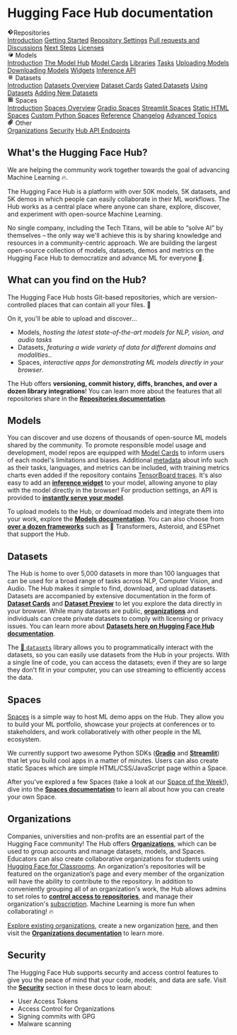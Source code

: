 # Hugging Face Hub documentation

<div class="grid grid-cols-1 gap-4 sm:grid-cols-2 lg:grid-cols-3 md:mt-10">

<div class="group flex flex-col space-y-1 rounded-xl border border-orange-100 bg-gradient-to-br from-orange-50 dark:bg-none px-6 py-4 transition-all hover:shadow-xl dark:border-orange-700">
<div class="flex items-center py-0.5 text-lg font-semibold text-orange-600 dark:text-gray-400">
 <svg class="shrink-0 mr-1.5 text-orange-500" xmlns="http://www.w3.org/2000/svg" xmlns:xlink="http://www.w3.org/1999/xlink" aria-hidden="true" focusable="false" role="img" width="1em" height="1em" preserveAspectRatio="xMidYMid meet" viewBox="0 0 24 24"><path fill="currentColor" d="M2.6 10.59L8.38 4.8l1.69 1.7c-.24.85.15 1.78.93 2.23v5.54c-.6.34-1 .99-1 1.73a2 2 0 0 0 2 2a2 2 0 0 0 2-2c0-.74-.4-1.39-1-1.73V9.41l2.07 2.09c-.07.15-.07.32-.07.5a2 2 0 0 0 2 2a2 2 0 0 0 2-2a2 2 0 0 0-2-2c-.18 0-.35 0-.5.07L13.93 7.5a1.98 1.98 0 0 0-1.15-2.34c-.43-.16-.88-.2-1.28-.09L9.8 3.38l.79-.78c.78-.79 2.04-.79 2.82 0l7.99 7.99c.79.78.79 2.04 0 2.82l-7.99 7.99c-.78.79-2.04.79-2.82 0L2.6 13.41c-.79-.78-.79-2.04 0-2.82Z"></path></svg>Repositories</div>
<a class="transform !no-underline transition-all hover:translate-x-px hover:text-gray-700" href="./repositories">Introduction</a>
<a class="transform !no-underline transition-all hover:translate-x-px hover:text-gray-700" href="./repositories-getting-started">Getting Started</a>
<a class="transform !no-underline transition-all hover:translate-x-px hover:text-gray-700" href="./repositories-settings">Repository Settings</a>
<a class="transform !no-underline transition-all hover:translate-x-px hover:text-gray-700" href="./repositories-pull-requests-discussions">Pull requests and Discussions</a>
<a class="transform !no-underline transition-all hover:translate-x-px hover:text-gray-700" href="./repositories-next-steps">Next Steps</a>
<a class="transform !no-underline transition-all hover:translate-x-px hover:text-gray-700" href="./repositories-licenses">Licenses</a>
</div>


<div class="group flex flex-col space-y-1 rounded-xl border border-indigo-100 bg-gradient-to-br from-indigo-50 dark:bg-none px-6 py-4 transition-all hover:shadow-xl dark:border-indigo-700">
<div class="flex items-center py-0.5 text-lg font-semibold text-indigo-600 dark:text-gray-400">
    <svg class="shrink-0 mr-1.5 text-indigo-500" xmlns="http://www.w3.org/2000/svg" xmlns:xlink="http://www.w3.org/1999/xlink" aria-hidden="true" focusable="false" role="img" width="1em" height="1em" preserveAspectRatio="xMidYMid meet" viewBox="0 0 24 24"><path class="uim-quaternary" d="M20.23 7.24L12 12L3.77 7.24a1.98 1.98 0 0 1 .7-.71L11 2.76c.62-.35 1.38-.35 2 0l6.53 3.77c.29.173.531.418.7.71z" opacity=".25" fill="currentColor"></path><path class="uim-tertiary" d="M12 12v9.5a2.09 2.09 0 0 1-.91-.21L4.5 17.48a2.003 2.003 0 0 1-1-1.73v-7.5a2.06 2.06 0 0 1 .27-1.01L12 12z" opacity=".5" fill="currentColor"></path><path class="uim-primary" d="M20.5 8.25v7.5a2.003 2.003 0 0 1-1 1.73l-6.62 3.82c-.275.13-.576.198-.88.2V12l8.23-4.76c.175.308.268.656.27 1.01z" fill="currentColor"></path></svg> Models</div>
<a class="!no-underline hover:opacity-60 transform transition-all hover:translate-x-px" href="./models">Introduction</a>
<a class="!no-underline hover:opacity-60 transform transition-all hover:translate-x-px" href="./models-the-hub">The Model Hub</a>
<a class="!no-underline hover:opacity-60 transform transition-all hover:translate-x-px" href="./models-cards">Model Cards</a>
<a class="!no-underline hover:opacity-60 transform transition-all hover:translate-x-px" href="./models-libraries">Libraries</a>
<a class="!no-underline hover:opacity-60 transform transition-all hover:translate-x-px" href="./models-tasks">Tasks</a>
<a class="!no-underline hover:opacity-60 transform transition-all hover:translate-x-px" href="./models-uploading">Uploading Models</a>
<a class="!no-underline hover:opacity-60 transform transition-all hover:translate-x-px" href="./models-downloading">Downloading Models</a>
<a class="!no-underline hover:opacity-60 transform transition-all hover:translate-x-px" href="./models-widgets">Widgets</a>
<a class="!no-underline hover:opacity-60 transform transition-all hover:translate-x-px" href="./models-inference">Inference API</a>
</div>

<div class="group flex flex-col space-y-1 rounded-xl border border-red-100 bg-gradient-to-br from-red-50 dark:bg-none px-6 py-4 transition-all hover:shadow-xl dark:border-red-700">
<div class="flex items-center py-0.5 text-lg font-semibold text-red-600 dark:text-gray-400">
<svg class="shrink-0 mr-1.5 text-red-400" xmlns="http://www.w3.org/2000/svg" xmlns:xlink="http://www.w3.org/1999/xlink" aria-hidden="true" focusable="false" role="img" width="1em" height="1em" preserveAspectRatio="xMidYMid meet" viewBox="0 0 25 25"><ellipse cx="12.5" cy="5" fill="currentColor" fill-opacity="0.25" rx="7.5" ry="2"></ellipse><path d="M12.5 15C16.6421 15 20 14.1046 20 13V20C20 21.1046 16.6421 22 12.5 22C8.35786 22 5 21.1046 5 20V13C5 14.1046 8.35786 15 12.5 15Z" fill="currentColor" opacity="0.5"></path><path d="M12.5 7C16.6421 7 20 6.10457 20 5V11.5C20 12.6046 16.6421 13.5 12.5 13.5C8.35786 13.5 5 12.6046 5 11.5V5C5 6.10457 8.35786 7 12.5 7Z" fill="currentColor" opacity="0.5"></path><path d="M5.23628 12C5.08204 12.1598 5 12.8273 5 13C5 14.1046 8.35786 15 12.5 15C16.6421 15 20 14.1046 20 13C20 12.8273 19.918 12.1598 19.7637 12C18.9311 12.8626 15.9947 13.5 12.5 13.5C9.0053 13.5 6.06886 12.8626 5.23628 12Z" fill="currentColor"></path></svg> Datasets</div>
<a class="!no-underline hover:opacity-60 transform transition-all hover:translate-x-px" href="./datasets">Introduction</a>
<a class="!no-underline hover:opacity-60 transform transition-all hover:translate-x-px" href="./datasets-overview">Datasets Overview</a>
<a class="!no-underline hover:opacity-60 transform transition-all hover:translate-x-px" href="./datasets-cards">Dataset Cards</a>
<a class="!no-underline hover:opacity-60 transform transition-all hover:translate-x-px" href="./datasets-gated">Gated Datasets</a>
<a class="!no-underline hover:opacity-60 transform transition-all hover:translate-x-px" href="./datasets-usage">Using Datasets</a>
<a class="!no-underline hover:opacity-60 transform transition-all hover:translate-x-px" href="./datasets-adding">Adding New Datasets</a>
</div>

<div class="group flex flex-col space-y-1 rounded-xl border border-blue-100 bg-gradient-to-br from-blue-50 dark:bg-none px-6 py-4 transition-all hover:shadow-xl dark:border-blue-700">
<div class="flex items-center py-0.5 text-lg font-semibold text-blue-600 dark:text-gray-400">
<svg class="shrink-0 mr-1.5 text-blue-500" xmlns="http://www.w3.org/2000/svg" xmlns:xlink="http://www.w3.org/1999/xlink" aria-hidden="true" focusable="false" role="img" width="1em" height="1em" viewBox="0 0 25 25"><path opacity=".5" d="M6.016 14.674v4.31h4.31v-4.31h-4.31ZM14.674 14.674v4.31h4.31v-4.31h-4.31ZM6.016 6.016v4.31h4.31v-4.31h-4.31Z" fill="currentColor"></path><path opacity=".75" fill-rule="evenodd" clip-rule="evenodd" d="M3 4.914C3 3.857 3.857 3 4.914 3h6.514c.884 0 1.628.6 1.848 1.414a5.171 5.171 0 0 1 7.31 7.31c.815.22 1.414.964 1.414 1.848v6.514A1.914 1.914 0 0 1 20.086 22H4.914A1.914 1.914 0 0 1 3 20.086V4.914Zm3.016 1.102v4.31h4.31v-4.31h-4.31Zm0 12.968v-4.31h4.31v4.31h-4.31Zm8.658 0v-4.31h4.31v4.31h-4.31Zm0-10.813a2.155 2.155 0 1 1 4.31 0 2.155 2.155 0 0 1-4.31 0Z" fill="currentColor"></path><path opacity=".25" d="M16.829 6.016a2.155 2.155 0 1 0 0 4.31 2.155 2.155 0 0 0 0-4.31Z" fill="currentColor"></path></svg> Spaces</div>
<a class="!no-underline hover:opacity-60 transform transition-all hover:translate-x-px" href="./spaces">Introduction</a>
<a class="!no-underline hover:opacity-60 transform transition-all hover:translate-x-px" href="./spaces-overview">Spaces Overview</a>
<a class="!no-underline hover:opacity-60 transform transition-all hover:translate-x-px" href="./spaces-sdks-gradio">Gradio Spaces</a>
<a class="!no-underline hover:opacity-60 transform transition-all hover:translate-x-px" href="./spaces-sdks-streamlit">Streamlit Spaces</a>
<a class="!no-underline hover:opacity-60 transform transition-all hover:translate-x-px" href="./spaces-sdks-static">Static HTML Spaces</a>
<a class="!no-underline hover:opacity-60 transform transition-all hover:translate-x-px" href="./spaces-sdks-python">Custom Python Spaces</a>
<a class="!no-underline hover:opacity-60 transform transition-all hover:translate-x-px" href="./spaces-config-reference">Reference</a>
<a class="!no-underline hover:opacity-60 transform transition-all hover:translate-x-px" href="./spaces-changelog">Changelog</a>
<a class="!no-underline hover:opacity-60 transform transition-all hover:translate-x-px" href="./spaces-advanced">Advanced Topics</a>
</div>

<div class="group flex flex-col space-y-1 rounded-xl border border-green-100 bg-gradient-to-br from-green-50 dark:bg-none px-6 py-4 transition-all hover:shadow-xl dark:border-green-700">
<div class="flex items-center py-0.5 text-lg font-semibold text-green-600 dark:text-gray-400">
<svg class="shrink-0 mr-1.5 text-green-500" xmlns="http://www.w3.org/2000/svg" xmlns:xlink="http://www.w3.org/1999/xlink" aria-hidden="true" focusable="false" role="img" width="1em" height="1em" viewBox="0 0 24 24"><path fill="currentColor" stroke="currentColor" d="M8.892 21.854a6.25 6.25 0 0 1-4.42-10.67l7.955-7.955a4.5 4.5 0 0 1 6.364 6.364l-6.895 6.894a2.816 2.816 0 0 1-3.89 0a2.75 2.75 0 0 1 .002-3.888l5.126-5.127a1 1 0 1 1 1.414 1.414l-5.126 5.127a.75.75 0 0 0 0 1.06a.768.768 0 0 0 1.06 0l6.895-6.894a2.503 2.503 0 0 0 0-3.535a2.56 2.56 0 0 0-3.536 0l-7.955 7.955a4.25 4.25 0 1 0 6.01 6.01l6.188-6.187a1 1 0 1 1 1.414 1.414l-6.187 6.186a6.206 6.206 0 0 1-4.42 1.832z"></path></svg> Other</div>
<a class="!no-underline hover:opacity-60 transform transition-all hover:translate-x-px" href="./organizations">Organizations</a>
<a class="!no-underline hover:opacity-60 transform transition-all hover:translate-x-px" href="./security">Security</a>
<a class="!no-underline hover:opacity-60 transform transition-all hover:translate-x-px" href="./api">Hub API Endpoints</a>
</div>

</div>

## What's the Hugging Face Hub?

We are helping the community work together towards the goal of advancing Machine Learning 🔥.

The Hugging Face Hub is a platform with over 50K models, 5K datasets, and 5K demos in which people can easily collaborate in their ML workflows. The Hub works as a central place where anyone can share, explore, discover, and experiment with open-source Machine Learning.

No single company, including the Tech Titans, will be able to “solve AI” by themselves – the only way we'll achieve this is by sharing knowledge and resources in a community-centric approach. We are building the largest open-source collection of models, datasets, demos and metrics on the Hugging Face Hub to democratize and advance ML for everyone 🚀.

## What can you find on the Hub?

The Hugging Face Hub hosts Git-based repositories, which are version-controlled places that can contain all your files. 💾

On it, you'll be able to upload and discover...

* Models, *hosting the latest state-of-the-art models for NLP, vision, and audio tasks*
* Datasets, *featuring a wide variety of data for different domains and modalities*..
* Spaces, *interactive apps for demonstrating ML models directly in your browser*.

The Hub offers **versioning, commit history, diffs, branches, and over a dozen library integrations**! You can learn more about the features that all repositories share in the [**Repositories documentation**](./repositories).

## Models

You can discover and use dozens of thousands of open-source ML models shared by the community. To promote responsible model usage and development, model repos are equipped with [Model Cards](./models-cards) to inform users of each model's limitations and biases. Additional [metadata](./models-cards#model-card-metadata) about info such as their tasks, languages, and metrics can be included, with training metrics charts even added if the repository contains [TensorBoard traces](./tensorboard). It's also easy to add an [**inference widget**](./models-widgets) to your model, allowing anyone to play with the model directly in the browser! For production settings, an API is provided to [**instantly serve your model**](./models-inference).

To upload models to the Hub, or download models and integrate them into your work, explore the [**Models documentation**](./models). You can also choose from [**over a dozen frameworks**](./models-libraries) such as 🤗 Transformers, Asteroid, and ESPnet that support the Hub.

## Datasets

The Hub is home to over 5,000 datasets in more than 100 languages that can be used for a broad range of tasks across NLP, Computer Vision, and Audio. The Hub makes it simple to find, download, and upload datasets. Datasets are accompanied by extensive documentation in the form of [**Dataset Cards**](./models-cards) and [**Dataset Preview**](./datasets-overview#datasets-on-the-hub) to let you explore the data directly in your browser. While many datasets are public, [**organizations**](./organizations) and individuals can create private datasets to comply with licensing or privacy issues. You can learn more about [**Datasets here on Hugging Face Hub documentation**](./datasets-overview).

The [🤗 `datasets`](https://huggingface.co/docs/datasets/index) library allows you to programmatically interact with the datasets, so you can easily use datasets from the Hub in your projects. With a single line of code, you can access the datasets; even if they are so large they don't fit in your computer, you can use streaming to efficiently access the data.

## Spaces

[Spaces](https://huggingface.co/spaces) is a simple way to host ML demo apps on the Hub. They allow you to build your ML portfolio, showcase your projects at conferences or to stakeholders, and work collaboratively with other people in the ML ecosystem.

We currently support two awesome Python SDKs (**[Gradio](https://gradio.app/)** and **[Streamlit](https://streamlit.io/)**) that let you build cool apps in a matter of minutes. Users can also create static Spaces which are simple HTML/CSS/JavaScript page within a Space.

After you've explored a few Spaces (take a look at our [Space of the Week!](https://huggingface.co/spaces)), dive into the [**Spaces documentation**](./spaces-overview) to learn all about how you can create your own Space.

## Organizations

Companies, universities and non-profits are an essential part of the Hugging Face community! The Hub offers [**Organizations**](./organizations), which can be used to group accounts and manage datasets, models, and Spaces. Educators can also create collaborative organizations for students using [Hugging Face for Classrooms](https://huggingface.co/classrooms). An organization's repositories will be featured on the organization’s page and every member of the organization will have the ability to contribute to the repository. In addition to conveniently grouping all of an organization's work, the Hub allows admins to set roles to [**control access to repositories**](./organizations-security), and manage their organization's [subscription](https://huggingface.co/pricing). Machine Learning is more fun when collaborating! 🔥

[Explore existing organizations](https://huggingface.co/organizations), create a new organization [here](https://huggingface.co/organizations/new), and then visit the [**Organizations documentation**](./organizations) to learn more.

## Security

The Hugging Face Hub supports security and access control features to give you the peace of mind that your code, models, and data are safe. Visit the [**Security**](./security) section in these docs to learn about:
* User Access Tokens
* Access Control for Organizations
* Signing commits with GPG
* Malware scanning